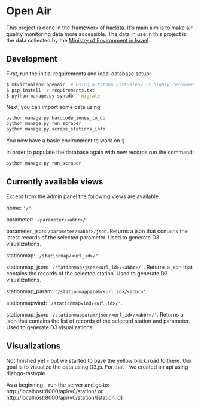 # Open Air

This project is done in the framework of hackita.
It's main aim is to make air quality monitoring data more accessible.
The data in use in this project is the data collected by the 
[Ministry of Environment in Israel](http://www.svivaaqm.net/).


## Development

First, run the initial requirements and local database setup:

```bash
$ mkvirtualenv openair  # Using a Python virtualenv is highly recommended
$ pip install -r requirements.txt
$ python manage.py syncdb --migrate
```

Next, you can import some data using:

```bash
python manage.py hardcode_zones_to_db
python manage.py run_scraper
python manage.py scrape_stations_info
```

You now have a basic environment to work on :)

In order to populate the database again with new records run the command:

```bash
python manage.py run_scraper
```

## Currently available views

Except from the admin panel the following views are available.

home:
``'/'``.

parameter:
``'/parameter/<abbr>/'``.

parameter_json:
``/parameter/<abbr>/json``. Returns a json that contains the latest records of the
selected parameter. Used to generate D3 visualizations.

stationmap:
``'/stationmap/<url_id>/'``.

stationmap_json:
``'/stationmap/json/<url_id>/<abbr>/'``. Returns a json that contains the records of the
selected station. Used to generate D3 visualizations.

stationmap_param:
``'/stationmapparam/<url_id>/<abbr>'``.

stationmapwind:
``'/stationmapwind/<url_id>/'``.

stationmap_json:
``'/stationmapparam/json/<url_id>/<abbr>/'``. Returns a json that contains the list of records of the
selected station and parameter. Used to generate D3 visualizations.


## Visualizations

Not finished yet - but we started to pave the yellow brick road to there.
Our goal is to visualize the data using D3.js. For that - we created an api 
using django-tastypie.

As a beginning - run the server and go to: http://localhost:8000/api/v0/station/ 
or http://localhost:8000/api/v0/station/[station.id]
